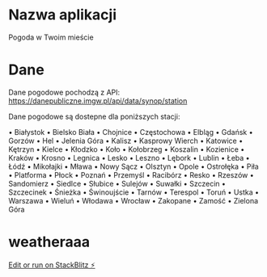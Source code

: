 # Nazwa aplikacji

Pogoda w Twoim mieście

# Dane

Dane pogodowe pochodzą z API: https://danepubliczne.imgw.pl/api/data/synop/station

Dane pogodowe są dostepne dla poniższych stacji:

•	Białystok
•	Bielsko Biała
•	Chojnice
•	Częstochowa
•	Elbląg
•	Gdańsk
•	Gorzów
•	Hel
•	Jelenia Góra
•	Kalisz
•	Kasprowy Wierch
•	Katowice
•	Kętrzyn
•	Kielce
•	Kłodzko
•	Koło
•	Kołobrzeg
•	Koszalin
•	Kozienice
•	Kraków
•	Krosno
•	Legnica
•	Lesko
•	Leszno
•	Lębork
•	Lublin
•	Łeba
•	Łódź
•	Mikołajki
•	Mława
•	Nowy Sącz
•	Olsztyn
•	Opole
•	Ostrołęka
•	Piła
•	Platforma
•	Płock
•	Poznań
•	Przemyśl
•	Racibórz
•	Resko
•	Rzeszów
•	Sandomierz
•	Siedlce
•	Słubice
•	Sulejów
•	Suwałki
•	Szczecin
•	Szczecinek
•	Śnieżka
•	Świnoujście
•	Tarnów
•	Terespol
•	Toruń
•	Ustka
•	Warszawa
•	Wieluń
•	Włodawa
•	Wrocław
•	Zakopane
•	Zamość
•	Zielona Góra


# weatheraaa

[Edit or run on StackBlitz ⚡️](https://stackblitz.com/edit/weatheraaa)

